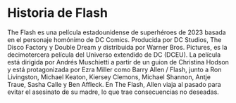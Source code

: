 # Historia de Flash 

The Flash es una película estadounidense de superhéroes de 2023 basada en el personaje homónimo de DC Comics. Producida por DC Studios, The Disco Factory y Double Dream y distribuida por Warner Bros. Pictures, es la decimotercera película del Universo extendido de DC (DCEU). La película está dirigida por Andrés Muschietti a partir de un guion de Christina Hodson y está protagonizada por Ezra Miller como Barry Allen / Flash, junto a Ron Livingston, Michael Keaton, Kiersey Clemons, Michael Shannon, Antje Traue, Sasha Calle y Ben Affleck. En The Flash, Allen viaja al pasado para evitar el asesinato de su madre, lo que trae consecuencias no deseadas.
